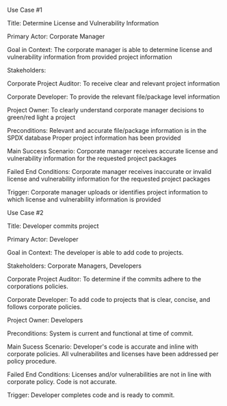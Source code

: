 Use Case #1

Title: Determine License and Vulnerability Information 

Primary Actor: Corporate Manager

Goal in Context: The corporate manager is able to determine license and vulnerability information from provided project information

Stakeholders: 

Corporate Project Auditor: To receive clear and relevant project information

Corporate Developer: To provide the relevant file/package level information 

Project Owner: To clearly understand corporate manager decisions to green/red light a project 

Preconditions:  Relevant and accurate file/package information is in the SPDX database
                Proper project information has been provided  

Main Success Scenario: Corporate manager receives accurate license and vulnerability information for the requested project packages

Failed End Conditions: Corporate manager receives inaccurate or invalid license and vulnerability information for the requested project packages

Trigger: Corporate manager uploads or identifies project information to which license and vulnerability information is provided


Use Case #2

Title: Developer commits project

Primary Actor: Developer

Goal in Context: The developer is able to add code to projects. 

Stakeholders: Corporate Managers, Developers

Corporate Project Auditor: To determine if the commits adhere to the corporations policies.

Corporate Developer: To add code to projects that is clear, concise, and follows corporate policies.   

Project Owner: Developers

Preconditions: System is current and functional at time of commit.  

Main Sucess Scenario: Developer's code is accurate and inline with corporate policies.  All vulnerabilites and licenses have been addressed per policy procedure.

Failed End Conditions: Licenses and/or vulnerabilities are not in line with corporate policy.  Code is not accurate. 

Trigger: Developer completes code and is ready to commit. 
